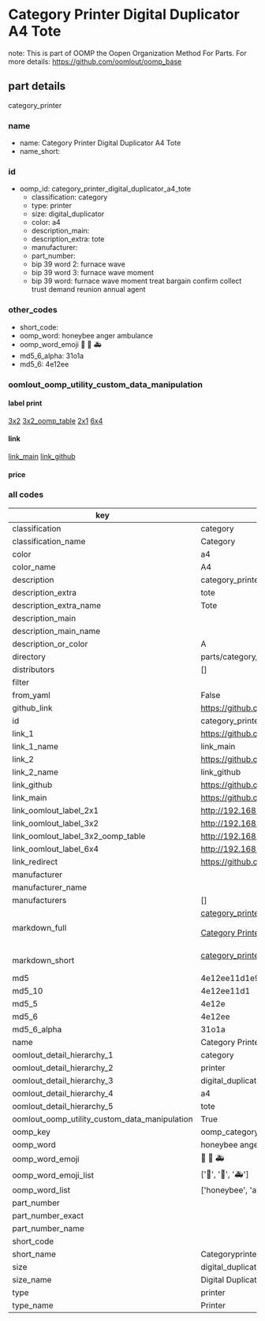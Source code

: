 # Category Printer Digital Duplicator A4 Tote  

note: This is part of OOMP the Oopen Organization Method For Parts. For more details: https://github.com/oomlout/oomp_base

##  part details
  



category_printer



### name
* name: Category Printer Digital Duplicator A4 Tote
* name_short: 
### id
* oomp_id: category_printer_digital_duplicator_a4_tote
  * classification: category
  * type: printer
  * size: digital_duplicator
  * color: a4
  * description_main: 
  * description_extra: tote
  * manufacturer: 
  * part_number: 
  * bip 39 word 2: furnace wave
  * bip 39 word 3: furnace wave moment
  * bip 39 word: furnace wave moment treat bargain confirm collect trust demand reunion annual agent

### other_codes
* short_code: 
* oomp_word: honeybee anger ambulance
* oomp_word_emoji :honeybee: :anger: :ambulance:
* md5_6_alpha: 31o1a
* md5_6: 4e12ee






### oomlout_oomp_utility_custom_data_manipulation
#### label print
[3x2](http://192.168.1.245:1112/?label=oomp%2031o1a)
[3x2_oomp_table](http://192.168.1.108:1112/?label=oomp%2031o1a)
[2x1](http://192.168.1.242:1112/?label=oomp%2031o1a)
[6x4](http://192.168.1.55:1112/?label=oomp%2031o1a)    

#### link

[link_main](https://github.com/oomlout/oomlout_oomp_version_1_messy/tree/main/parts/category_printer_digital_duplicator_a4_tote) [link_github](https://github.com/oomlout/oomlout_oomp_version_1_messy/tree/main/parts/category_printer_digital_duplicator_a4_tote)                             

#### price







### all codes 
| key | value |  
| --- | --- |  
| classification | category |  
| classification_name | Category |  
| color | a4 |  
| color_name | A4 |  
| description | category_printer |  
| description_extra | tote |  
| description_extra_name | Tote |  
| description_main |  |  
| description_main_name |  |  
| description_or_color | A  |  
| directory | parts/category_printer_digital_duplicator_a4_tote |  
| distributors | [] |  
| filter |  |  
| from_yaml | False |  
| github_link | https://github.com/oomlout/oomlout_oomp_part_src/tree/main/parts/category_printer_digital_duplicator_a4_tote |  
| id | category_printer_digital_duplicator_a4_tote |  
| link_1 | https://github.com/oomlout/oomlout_oomp_version_1_messy/tree/main/parts/category_printer_digital_duplicator_a4_tote |  
| link_1_name | link_main |  
| link_2 | https://github.com/oomlout/oomlout_oomp_version_1_messy/tree/main/parts/category_printer_digital_duplicator_a4_tote |  
| link_2_name | link_github |  
| link_github | https://github.com/oomlout/oomlout_oomp_version_1_messy/tree/main/parts/category_printer_digital_duplicator_a4_tote |  
| link_main | https://github.com/oomlout/oomlout_oomp_version_1_messy/tree/main/parts/category_printer_digital_duplicator_a4_tote |  
| link_oomlout_label_2x1 | http://192.168.1.242:1112/?label=oomp%2031o1a |  
| link_oomlout_label_3x2 | http://192.168.1.245:1112/?label=oomp%2031o1a |  
| link_oomlout_label_3x2_oomp_table | http://192.168.1.108:1112/?label=oomp%2031o1a |  
| link_oomlout_label_6x4 | http://192.168.1.55:1112/?label=oomp%2031o1a |  
| link_redirect | https://github.com/oomlout/oomlout_oomp_version_1_messy/tree/main/parts/category_printer_digital_duplicator_a4_tote |  
| manufacturer |  |  
| manufacturer_name |  |  
| manufacturers | [] |  
| markdown_full | [category_printer_digital_duplicator_a4_tote](none)<br>[](none)<br>[Category Printer Digital Duplicator A4 Tote](none)<br><br> |  
| markdown_short | [category_printer_digital_duplicator_a4_tote](none)<br><br> |  
| md5 | 4e12ee11d1e9a5b0bb895e7d1dfdfaf2 |  
| md5_10 | 4e12ee11d1 |  
| md5_5 | 4e12e |  
| md5_6 | 4e12ee |  
| md5_6_alpha | 31o1a |  
| name | Category Printer Digital Duplicator A4 Tote |  
| oomlout_detail_hierarchy_1 | category |  
| oomlout_detail_hierarchy_2 | printer |  
| oomlout_detail_hierarchy_3 | digital_duplicator |  
| oomlout_detail_hierarchy_4 | a4 |  
| oomlout_detail_hierarchy_5 | tote |  
| oomlout_oomp_utility_custom_data_manipulation | True |  
| oomp_key | oomp_category_printer_digital_duplicator_a4_tote |  
| oomp_word | honeybee anger ambulance |  
| oomp_word_emoji | :honeybee: :anger: :ambulance: |  
| oomp_word_emoji_list | [':honeybee:', ':anger:', ':ambulance:'] |  
| oomp_word_list | ['honeybee', 'anger', 'ambulance'] |  
| part_number |  |  
| part_number_exact |  |  
| part_number_name |  |  
| short_code |  |  
| short_name | Categoryprinter |  
| size | digital_duplicator |  
| size_name | Digital Duplicator |  
| type | printer |  
| type_name | Printer |  

